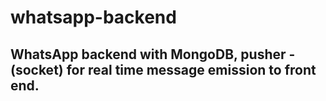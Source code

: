 # whatsapp-backend
## WhatsApp backend with MongoDB, pusher - (socket) for real time message emission to front end.
